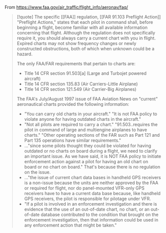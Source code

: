 From https://www.faa.gov/air_traffic/flight_info/aeronav/faq/

> [!quote]
> The specific [[FAA]] regulation, [[FAR 91.103 Preflight Action]] "Preflight Actions," states that each pilot in command shall, before beginning a flight, become familiar with all available information concerning that flight. Although the regulation does not specifically require it, you should always carry a current chart with you in flight. Expired charts may not show frequency changes or newly constructed obstructions, both of which when unknown could be a hazard.
> 
> The only FAA/FAR requirements that pertain to charts are:
> 
> - Title 14 CFR section 91.503[a] (Large and Turbojet powered aircraft)
> - Title 14 CFR section 135.83 (Air Carriers-Little Airplane)
> - Title 14 CFR section 121.549 (Air Carrier-Big Airplanes)
> 
> The FAA's July/August 1997 issue of FAA Aviation News on "current" aeronautical charts provided the following information:
> - "You can carry old charts in your aircraft." "It is not FAA policy to violate anyone for having outdated charts in the aircraft."
> - "Not all pilots are required to carry a chart." "91.503..requires the pilot in command of large and multiengine airplanes to have charts." "Other operating sections of the FAR such as Part 121 and Part 135 operations have similar requirements."
> - ..."since some pilots thought they could be violated for having outdated or no charts on board during a flight, we need to clarify an important issue. As we have said, it is NOT FAA policy to initiate enforcement action against a pilot for having an old chart on board or no chart on board." That's because there is no regulation on the issue.
> - ..."the issue of current chart data bases in handheld GPS receivers is a non-issue because the units are neither approved by the FAA or required for flight, nor do panel-mounted VFR-only GPS receivers have to have a current data base because, like handheld GPS receivers, the pilot is responsible for pilotage under VFR.
> - "If a pilot is involved in an enforcement investigation and there is evidence that the use of an out-of-date chart, no chart, or an out-of-date database contributed to the condition that brought on the enforcement investigation, then that information could be used in any enforcement action that might be taken."